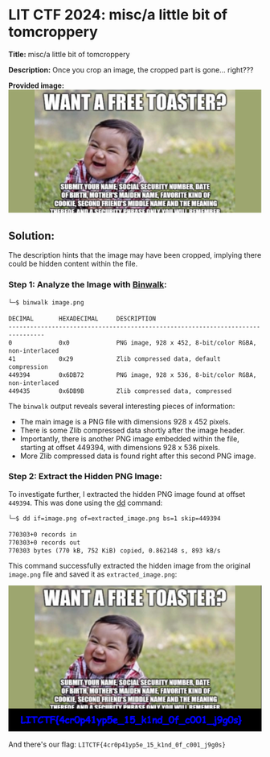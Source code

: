 # LIT CTF 2024: misc/a little bit of tomcroppery
**Title:** misc/a little bit of tomcroppery

**Description:** Once you crop an image, the cropped part is gone... right???

**Provided image:
![image.png](https://github.com/xtasy94/CTFW/blob/main/LIT%20CTF/a%20little%20bit%20of%20tomcroppery/Files/image.png)**


## Solution:
The description hints that the image may have been cropped, implying there could be hidden content within the file.
### Step 1: Analyze the Image with [Binwalk](https://www.kali.org/tools/binwalk/):
```
└─$ binwalk image.png 

DECIMAL       HEXADECIMAL     DESCRIPTION
--------------------------------------------------------------------------------
0             0x0             PNG image, 928 x 452, 8-bit/color RGBA, non-interlaced
41            0x29            Zlib compressed data, default compression
449394        0x6DB72         PNG image, 928 x 536, 8-bit/color RGBA, non-interlaced
449435        0x6DB9B         Zlib compressed data, compressed
```

The `binwalk` output reveals several interesting pieces of information:

- The main image is a PNG file with dimensions 928 x 452 pixels.
- There is some Zlib compressed data shortly after the image header.
- Importantly, there is another PNG image embedded within the file, starting at offset 449394, with dimensions 928 x 536 pixels.
- More Zlib compressed data is found right after this second PNG image.
### Step 2: Extract the Hidden PNG Image:
To investigate further, I extracted the hidden PNG image found at offset `449394`. This was done using the [dd](https://man7.org/linux/man-pages/man1/dd.1.html) command:
```
└─$ dd if=image.png of=extracted_image.png bs=1 skip=449394

770303+0 records in
770303+0 records out
770303 bytes (770 kB, 752 KiB) copied, 0.862148 s, 893 kB/s
```

This command successfully extracted the hidden image from the original `image.png` file and saved it as `extracted_image.png`:

![extracted_image.png](https://github.com/xtasy94/CTFW/blob/main/LIT%20CTF/a%20little%20bit%20of%20tomcroppery/Files/extracted_image.png)

And there's our flag: `LITCTF{4cr0p41yp5e_15_k1nd_0f_c001_j9g0s}`
